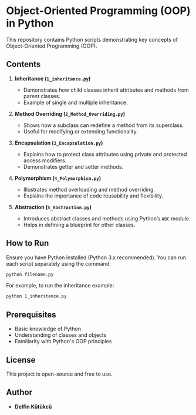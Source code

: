 # Object-Oriented Programming (OOP) in Python

This repository contains Python scripts demonstrating key concepts of Object-Oriented Programming (OOP).

## Contents

1. **Inheritance (`1_inheritance.py`)**
   - Demonstrates how child classes inherit attributes and methods from parent classes.
   - Example of single and multiple inheritance.
   
2. **Method Overriding (`2_Method_Overriding.py`)**
   - Shows how a subclass can redefine a method from its superclass.
   - Useful for modifying or extending functionality.
   
3. **Encapsulation (`3_Encapsulation.py`)**
   - Explains how to protect class attributes using private and protected access modifiers.
   - Demonstrates getter and setter methods.
   
4. **Polymorphism (`4_Polymorphism.py`)**
   - Illustrates method overloading and method overriding.
   - Explains the importance of code reusability and flexibility.
   
5. **Abstraction (`5_Abstraction.py`)**
   - Introduces abstract classes and methods using Python’s `ABC` module.
   - Helps in defining a blueprint for other classes.
   
## How to Run

Ensure you have Python installed (Python 3.x recommended). You can run each script separately using the command:

```sh
python filename.py
```

For example, to run the inheritance example:

```sh
python 1_inheritance.py
```

## Prerequisites
- Basic knowledge of Python
- Understanding of classes and objects
- Familiarity with Python's OOP principles

## License
This project is open-source and free to use.

## Author
- **Delfin Kütükcü**